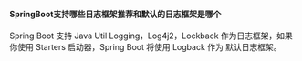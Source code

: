 #### SpringBoot支持哪些日志框架推荐和默认的日志框架是哪个

Spring Boot 支持 Java Util Logging，Log4j2，Lockback 作为日志框架，如果你使用 Starters 启动器，Spring Boot 将使用 Logback 作为 默认日志框架。